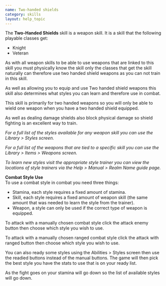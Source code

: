 ```yaml
---
name: Two-handed shields
category: skills
layout: help_topic
---
```

The **Two-Handed Shields** skill is a weapon skill. It is a skill that the following playable classes get:

*   Knight
*   Veteran

As with all weapon skills to be able to use weapons that are linked to this skill you must physically know the skill only the classes that get the skill naturally can therefore use two handed shield weapons as you can not train in this skill.

As well as allowing you to equip and use Two handed shield weapons this skill also determines what styles you can learn and therefore use in combat.

This skill is primarily for two handed weapons so you will only be able to wield one weapon when you have a two handed shield equipped.

As well as dealing damage shields also block physical damage so shield fighting is an excellent way to train.

_For a full list of the styles available for any weapon skill you can use the Library > Styles screen._

_For a full list of the weapons that are tied to a specific skill you can use the Library > Items > Weapons screen._

_To learn new styles visit the appropriate style trainer you can view the locations of style trainers via the Help > Manual > Realm Name guide page._

**Combat Style Use**  
To use a combat style in combat you need three things:

*   Stamina, each style requires a fixed amount of stamina.
*   Skill, each style requires a fixed amount of weapon skill (the same amount that was needed to learn the style from the trainer).
*   Weapon, a style can only be used if the correct type of weapon is equipped.

To attack with a manually chosen combat style click the attack enemy button then choose which style you wish to use.

To attack with a manually chosen ranged combat style click the attack with ranged button then choose which style you wish to use.

You can also ready some styles using the Abilities > Styles screen then use the readied buttons instead of the manual buttons. The game will then pick the best style you have the stats to use that is on your ready list.

As the fight goes on your stamina will go down so the list of available styles will go down.